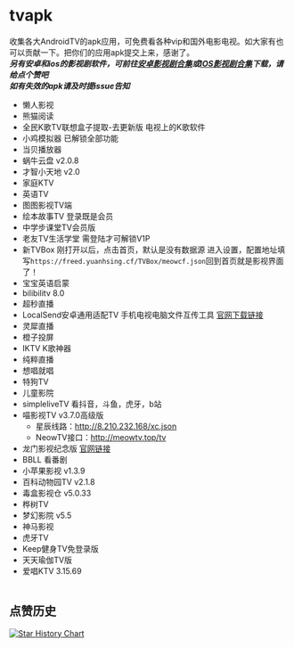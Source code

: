# tvapk
收集各大AndroidTV的apk应用，可免费看各种vip和国外电影电视。如大家有也可以贡献一下。把你们的应用apk提交上来，感谢了。<br>
***另有安卓和ios的影视剧软件，可前往[安卓影视剧合集](https://github.com/Archmage83/Android_apk)或[IOS影视剧合集](https://github.com/Archmage83/ios_ipa)下载，请给点个赞吧***<br>
***如有失效的apk请及时提issue告知***

* 懒人影视
* 熊猫阅读
* 全民K歌TV联想盒子提取-去更新版   电视上的K歌软件
* 小鸡模拟器 已解锁全部功能
* 当贝播放器
* 蜗牛云盘  v2.0.8
* 才智小天地  v2.0
* 家庭KTV
* 英语TV
* 图图影视TV端
* 绘本故事TV   登录既是会员
* 中学步课堂TV会员版
* 老友TV生活学堂   需登陆才可解锁V1P
* 新TVBox   刚打开以后，点击首页，默认是没有数据源 进入设置，配置地址填写`https://freed.yuanhsing.cf/TVBox/meowcf.json`回到首页就是影视界面了！
* 宝宝英语启蒙
* bilibilitv  8.0
* 超秒直播
* LocalSend安卓通用适配TV  手机电视电脑文件互传工具 [官网下载链接](https://localsend.org/#/)
* 灵犀直播
* 橙子投屏
* IKTV  K歌神器
* 纯粹直播
* 想唱就唱
* 特狗TV
* 儿童影院
* simpleliveTV  看抖音，斗鱼，虎牙，b站
* 喵影视TV  v3.7.0高级版
    * 星辰线路：http://8.210.232.168/xc.json
    * NeowTV接口：http://meowtv.top/tv
* 龙门影视纪念版  [官网链接](https://looo.top/)
* BBLL  看番剧
* 小苹果影视 v1.3.9
* 百科动物园TV   v2.1.8
* 毒盒影视仓  v5.0.33
* 桦树TV
* 梦幻影院 v5.5
* 神马影视
* 虎牙TV 
* Keep健身TV免登录版
* 天天瑜伽TV版
* 爱唱KTV  3.15.69
<br><br> 

## 点赞历史

[![Star History Chart](https://api.star-history.com/svg?repos=Archmage83/tvapk&type=Date)](https://star-history.com/#Archmage83/tvapkt&Date)
<br><br>
